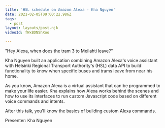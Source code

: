 ```yaml
---
title: 'HSL schedule on Amazon Alexa - Kha Nguyen'
date: 2021-02-05T09:00:22.986Z
tags:
  - post
layout: layouts/post.njk
videoId: fWxBDNShXoo

---
```


<!--- You can insert a short description here -->
"Hey Alexa, when does the tram 3 to Meilahti leave?"

Kha Nguyen built an application combining Amazon Alexa's voice assistant with Helsinki Regional Transport Authority's (HSL) data API to build functionality to know when specific buses and trams leave from near his home.

As you know, Amazon Alexa is a virtual assistant that can be programmed to make your life easier. Kha explains how Alexa works behind the scenes and how to use its interfaces to run custom Javascript code based on different voice commands and intents.

After this talk, you'll know the basics of building custom Alexa commands.

Presenter: Kha Nguyen
